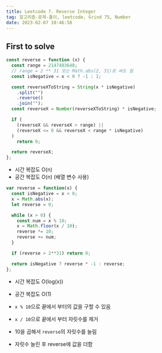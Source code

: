 ```yaml
---
title: Leetcode 7. Reverse Integer
tag: 알고리즘-문제-풀이, leetcode, Grind 75, Number
date: 2023-02-07 10:46:58
---
```


## First to solve

```js
const reverse = function (x) {
  const range = 2147483648;
  // range = 2 ** 31 또는 Math.abs(2, 31)로 써도 됨
  const isNegative = x < 0 ? -1 : 1;

  const reverseXToString = String(x * isNegative)
    .split("")
    .reverse()
    .join("");
  const reverseX = Number(reverseXToString) * isNegative;

  if (
    (reverseX && reverseX > range) ||
    (reverseX <= 0 && reverseX < range * isNegative)
  )
    return 0;

  return reverseX;
};
```
- 시간 복잡도 O(n)
- 공간 복잡도 O(n) (배열 변수 사용)

```js
var reverse = function(x) {
  const isNegative = x < 0;
  x = Math.abs(x);
  let reverse = 0;

  while (x > 0) {
    const num = x % 10;
    x = Math.floor(x / 10);
    reverse *= 10;
    reverse += num;
  }

  if (reverse > 2**31) return 0;

  return isNegative ? reverse * -1 : reverse;
};
```
- 시간 복잡도 O(log(x))
- 공간 복잡도 O(1)


- `x % 10`으로 끝에서 부터의 값을 구할 수 있음
- `x / 10`으로 끝에서 부터 자릿수를 제거
- 10을 곱해서 `reverse`의 자릿수를 늘림
- 자릿수 늘린 후 reverse에 값을 더함